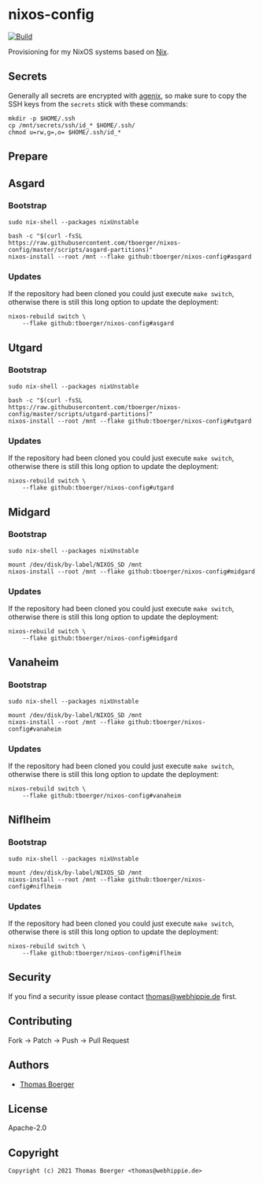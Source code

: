 # nixos-config

[![Build](https://github.com/tboerger/nixos-config/actions/workflows/build.yml/badge.svg)](https://github.com/tboerger/nixos-config/actions/workflows/build.yml)

Provisioning for my NixOS systems based on [Nix][nix].

## Secrets

Generally all secrets are encrypted with [agenix][agenix], so make sure to copy
the SSH keys from the `secrets` stick with these commands:

```console
mkdir -p $HOME/.ssh
cp /mnt/secrets/ssh/id_* $HOME/.ssh/
chmod u=rw,g=,o= $HOME/.ssh/id_*
```

## Prepare

## Asgard

### Bootstrap

```console
sudo nix-shell --packages nixUnstable

bash -c "$(curl -fsSL https://raw.githubusercontent.com/tboerger/nixos-config/master/scripts/asgard-partitions)"
nixos-install --root /mnt --flake github:tboerger/nixos-config#asgard
```

### Updates

If the repository had been cloned you could just execute `make switch`,
otherwise there is still this long option to update the deployment:

```console
nixos-rebuild switch \
    --flake github:tboerger/nixos-config#asgard
```

## Utgard

### Bootstrap

```console
sudo nix-shell --packages nixUnstable

bash -c "$(curl -fsSL https://raw.githubusercontent.com/tboerger/nixos-config/master/scripts/utgard-partitions)"
nixos-install --root /mnt --flake github:tboerger/nixos-config#utgard
```

### Updates

If the repository had been cloned you could just execute `make switch`,
otherwise there is still this long option to update the deployment:

```console
nixos-rebuild switch \
    --flake github:tboerger/nixos-config#utgard
```

## Midgard

### Bootstrap

```console
sudo nix-shell --packages nixUnstable

mount /dev/disk/by-label/NIXOS_SD /mnt
nixos-install --root /mnt --flake github:tboerger/nixos-config#midgard
```

### Updates

If the repository had been cloned you could just execute `make switch`,
otherwise there is still this long option to update the deployment:

```console
nixos-rebuild switch \
    --flake github:tboerger/nixos-config#midgard
```

## Vanaheim

### Bootstrap

```console
sudo nix-shell --packages nixUnstable

mount /dev/disk/by-label/NIXOS_SD /mnt
nixos-install --root /mnt --flake github:tboerger/nixos-config#vanaheim
```

### Updates

If the repository had been cloned you could just execute `make switch`,
otherwise there is still this long option to update the deployment:

```console
nixos-rebuild switch \
    --flake github:tboerger/nixos-config#vanaheim
```

## Niflheim

### Bootstrap

```console
sudo nix-shell --packages nixUnstable

mount /dev/disk/by-label/NIXOS_SD /mnt
nixos-install --root /mnt --flake github:tboerger/nixos-config#niflheim
```

### Updates

If the repository had been cloned you could just execute `make switch`,
otherwise there is still this long option to update the deployment:

```console
nixos-rebuild switch \
    --flake github:tboerger/nixos-config#niflheim
```

## Security

If you find a security issue please contact thomas@webhippie.de first.

## Contributing

Fork -> Patch -> Push -> Pull Request

## Authors

-   [Thomas Boerger](https://github.com/tboerger)

## License

Apache-2.0

## Copyright

```console
Copyright (c) 2021 Thomas Boerger <thomas@webhippie.de>
```

[nix]: https://nixos.org/manual/nix/stable/
[agenix]: https://github.com/ryantm/agenix

